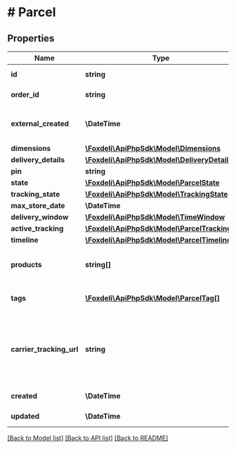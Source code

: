 # # Parcel

## Properties

Name | Type | Description | Notes
------------ | ------------- | ------------- | -------------
**id** | **string** | identifier of parcel |
**order_id** | **string** | id of order this parcel belongs to |
**external_created** | **\DateTime** | moment in time when was parcel created in external system. | [optional]
**dimensions** | [**\Foxdeli\ApiPhpSdk\Model\Dimensions**](Dimensions.md) |  | [optional]
**delivery_details** | [**\Foxdeli\ApiPhpSdk\Model\DeliveryDetails**](DeliveryDetails.md) |  | [optional]
**pin** | **string** | PIN for pickup | [optional]
**state** | [**\Foxdeli\ApiPhpSdk\Model\ParcelState**](ParcelState.md) |  | [optional]
**tracking_state** | [**\Foxdeli\ApiPhpSdk\Model\TrackingState**](TrackingState.md) |  | [optional]
**max_store_date** | **\DateTime** |  | [optional]
**delivery_window** | [**\Foxdeli\ApiPhpSdk\Model\TimeWindow**](TimeWindow.md) |  | [optional]
**active_tracking** | [**\Foxdeli\ApiPhpSdk\Model\ParcelTracking**](ParcelTracking.md) |  | [optional]
**timeline** | [**\Foxdeli\ApiPhpSdk\Model\ParcelTimeline[]**](ParcelTimeline.md) | Parcel timeline |
**products** | **string[]** | Products from order that are contained in this parcel |
**tags** | [**\Foxdeli\ApiPhpSdk\Model\ParcelTag[]**](ParcelTag.md) | Optional tags assigned to parcel |
**carrier_tracking_url** | **string** | Full url to courier&#39;s original tracking page. DEPRECATION NOTICE: marked for removal. use activeTracking.url instead. | [optional]
**created** | **\DateTime** | when was parcel created | [optional]
**updated** | **\DateTime** | when was parcel last updated | [optional]

[[Back to Model list]](../../README.md#models) [[Back to API list]](../../README.md#endpoints) [[Back to README]](../../README.md)
